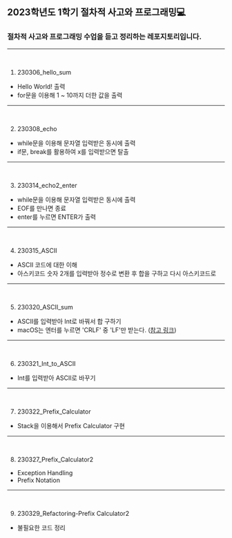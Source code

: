 ## 2023학년도 1학기 절차적 사고와 프로그래밍💻

### 절차적 사고와 프로그래밍 수업을 듣고 정리하는 레포지토리입니다.

---
<br>

1. 230306_hello_sum

- Hello World! 출력
- for문을 이용해 1 ~ 10까지 더한 값을 출력

---
<br>

2. 230308_echo

- while문을 이용해 문자열 입력받은 동시에 출력
- if문, break를 활용하여 x를 입력받으면 탈출

---
<br>

3. 230314_echo2_enter

- while문을 이용해 문자열 입력받은 동시에 출력
- EOF를 만나면 종료
- enter를 누르면 ENTER가 출력

---
<br>

4. 230315_ASCII

- ASCII 코드에 대한 이해
- 아스키코드 숫자 2개를 입력받아 정수로 변환 후 합을 구하고 다시 아스키코드로 

---
<br>

5. 230320_ASCII_sum

- ASCII를 입력받아 Int로 바꿔서 합 구하기
- macOS는 엔터를 누르면 'CRLF' 중 'LF'만 받는다. ([참고 링크](https://www.oreilly.com/library/view/mac-os-x/0596004605/ch01s06.html))

---
<br>

6. 230321_Int_to_ASCII

- Int를 입력받아 ASCII로 바꾸기

---
<br>

7. 230322_Prefix_Calculator

- Stack을 이용해서 Prefix Calculator 구현

---
<br>

8. 230327_Prefix_Calculator2

- Exception Handling
- Prefix Notation

---
<br>

9. 230329_Refactoring-Prefix Calculator2

- 불필요한 코드 정리

